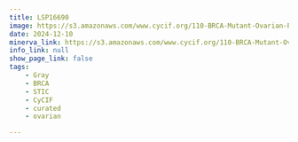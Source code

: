 ```yaml
---
title: LSP16690
image: https://s3.amazonaws.com/www.cycif.org/110-BRCA-Mutant-Ovarian-Precursors/LSP11060/LSP11060.png
date: 2024-12-10
minerva_link: https://s3.amazonaws.com/www.cycif.org/110-BRCA-Mutant-Ovarian-Precursors/LSP11060/index.html
info_link: null
show_page_link: false
tags:
    - Gray
    - BRCA
    - STIC
    - CyCIF
    - curated
    - ovarian

---
```

